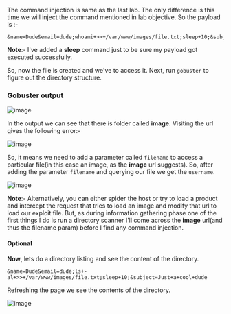 The command injection is same as the last lab. The only difference is this time we will inject the command mentioned in lab objective. So the payload is :-

```
&name=Dude&email=dude;whoami+>>+/var/www/images/file.txt;sleep+10;&subject=Just+a+cool+dude
```

**Note**:- I've added a **sleep** command just to be sure my payload got executed successfully.


So, now the file is created and we've to access it. Next, run `gobuster` to figure out the directory structure.

### Gobuster output

![image](https://user-images.githubusercontent.com/86168235/128371378-fefa4eca-20d0-41b5-a70f-6b9b38b48d97.png)

In the output we can see that there is folder called **image**. Visiting the url gives the following error:-

![image](https://user-images.githubusercontent.com/86168235/128371570-a21b8ced-29dc-43ce-a764-f3873e0553ad.png)

So, it means we need to add a parameter called `filename` to access a particular file(in this case an image, as the **image** url suggests). So, after adding the parameter `filename` and querying our file we get the `username`.

![image](https://user-images.githubusercontent.com/86168235/128371851-b4529350-9144-4885-8834-6c1442400bfb.png)

**Note**:- Alternatively, you can either spider the host or try to load a product and intercept the request that tries to load an image and modify that url to load our exploit file. But, as during information gathering phase one of the first things I do is run a directory scanner I'll come across the **image** url(and thus the filename param) before I find any command injection.

#### Optional

**Now**, lets do a directory listing and see the content of the directory.

```
&name=Dude&email=dude;ls+-al+>>+/var/www/images/file.txt;sleep+10;&subject=Just+a+cool+dude
```
Refreshing the page we see the contents of the directory.

![image](https://user-images.githubusercontent.com/86168235/128372547-17c6eff7-ce30-432c-956e-2b7a91ae6140.png)

